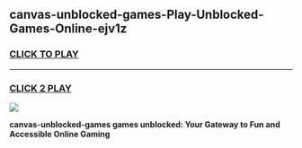 
## canvas-unblocked-games-Play-Unblocked-Games-Online-ejv1z
<h3>
<a href="https://premium76.site?title=canvas-unblocked-games&ref=24A">CLICK TO PLAY</a></h3>
<hr>

<h3>
<a href="https://premium76.site?title=canvas-unblocked-games&ref=24A">CLICK 2 PLAY</a>
  
</h3>

<a href="https://premium76.site?title=canvas-unblocked-games&ref=24A"><img src="https://clearcache.store/games.png"></a>


**canvas-unblocked-games games unblocked: Your Gateway to Fun and Accessible Online Gaming**
